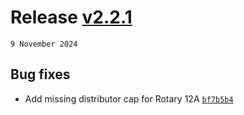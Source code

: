 # Release [v2.2.1](https://github.com/TryphonX/CMS-Tuning-Calculator/compare/v2.2.0...v2.2.1)

`9 November 2024`

## Bug fixes

- Add missing distributor cap for Rotary 12A [`bf7b5b4`](https://github.com/TryphonX/CMS-Tuning-Calculator/commit/bf7b5b43768f9ff64c42d89fb4f1f267a1df74d7)
